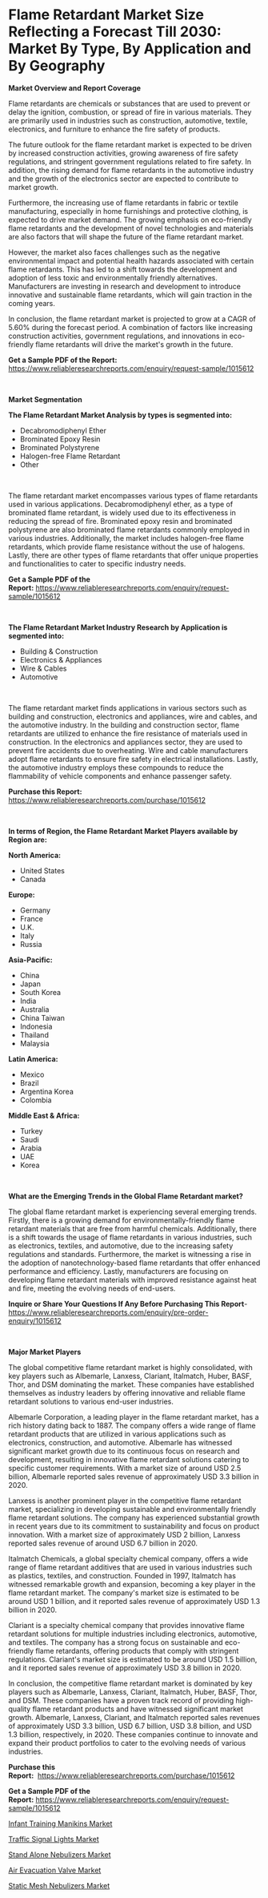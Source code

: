<p><h1>Flame Retardant Market Size Reflecting a Forecast Till 2030: Market By Type, By Application and By Geography</h1></p><p><strong>Market Overview and Report Coverage</strong></p>
<p><p>Flame retardants are chemicals or substances that are used to prevent or delay the ignition, combustion, or spread of fire in various materials. They are primarily used in industries such as construction, automotive, textile, electronics, and furniture to enhance the fire safety of products.</p><p>The future outlook for the flame retardant market is expected to be driven by increased construction activities, growing awareness of fire safety regulations, and stringent government regulations related to fire safety. In addition, the rising demand for flame retardants in the automotive industry and the growth of the electronics sector are expected to contribute to market growth.</p><p>Furthermore, the increasing use of flame retardants in fabric or textile manufacturing, especially in home furnishings and protective clothing, is expected to drive market demand. The growing emphasis on eco-friendly flame retardants and the development of novel technologies and materials are also factors that will shape the future of the flame retardant market.</p><p>However, the market also faces challenges such as the negative environmental impact and potential health hazards associated with certain flame retardants. This has led to a shift towards the development and adoption of less toxic and environmentally friendly alternatives. Manufacturers are investing in research and development to introduce innovative and sustainable flame retardants, which will gain traction in the coming years.</p><p>In conclusion, the flame retardant market is projected to grow at a CAGR of 5.60% during the forecast period. A combination of factors like increasing construction activities, government regulations, and innovations in eco-friendly flame retardants will drive the market's growth in the future.</p></p>
<p><strong>Get a Sample PDF of the Report:</strong> <a href="https://www.reliableresearchreports.com/enquiry/request-sample/1015612">https://www.reliableresearchreports.com/enquiry/request-sample/1015612</a></p>
<p>&nbsp;</p>
<p><strong>Market Segmentation</strong></p>
<p><strong>The Flame Retardant Market Analysis by types is segmented into:</strong></p>
<p><ul><li>Decabromodiphenyl Ether</li><li>Brominated Epoxy Resin</li><li>Brominated Polystyrene</li><li>Halogen-free Flame Retardant</li><li>Other</li></ul></p>
<p>&nbsp;</p>
<p><p>The flame retardant market encompasses various types of flame retardants used in various applications. Decabromodiphenyl ether, as a type of brominated flame retardant, is widely used due to its effectiveness in reducing the spread of fire. Brominated epoxy resin and brominated polystyrene are also brominated flame retardants commonly employed in various industries. Additionally, the market includes halogen-free flame retardants, which provide flame resistance without the use of halogens. Lastly, there are other types of flame retardants that offer unique properties and functionalities to cater to specific industry needs.</p></p>
<p><strong>Get a Sample PDF of the Report:</strong>&nbsp;<a href="https://www.reliableresearchreports.com/enquiry/request-sample/1015612">https://www.reliableresearchreports.com/enquiry/request-sample/1015612</a></p>
<p>&nbsp;</p>
<p><strong>The Flame Retardant Market Industry Research by Application is segmented into:</strong></p>
<p><ul><li>Building & Construction</li><li>Electronics & Appliances</li><li>Wire & Cables</li><li>Automotive</li></ul></p>
<p>&nbsp;</p>
<p><p>The flame retardant market finds applications in various sectors such as building and construction, electronics and appliances, wire and cables, and the automotive industry. In the building and construction sector, flame retardants are utilized to enhance the fire resistance of materials used in construction. In the electronics and appliances sector, they are used to prevent fire accidents due to overheating. Wire and cable manufacturers adopt flame retardants to ensure fire safety in electrical installations. Lastly, the automotive industry employs these compounds to reduce the flammability of vehicle components and enhance passenger safety.</p></p>
<p><strong>Purchase this Report:</strong>&nbsp; <a href="https://www.reliableresearchreports.com/purchase/1015612">https://www.reliableresearchreports.com/purchase/1015612</a></p>
<p>&nbsp;</p>
<p><strong>In terms of Region, the Flame Retardant Market Players available by Region are:</strong></p>
<p>
    <p> <strong> North America: </strong>
        <ul>
            <li>United States</li>
            <li>Canada</li>
        </ul>
        </p> 
    <p> <strong> Europe: </strong>
        <ul>
            <li>Germany</li>
            <li>France</li>
            <li>U.K.</li>
            <li>Italy</li>
            <li>Russia</li>
        </ul>
        </p> 
    <p> <strong> Asia-Pacific: </strong>
        <ul>
            <li>China</li>
            <li>Japan</li>
            <li>South Korea</li>
            <li>India</li>
            <li>Australia</li>
            <li>China Taiwan</li>
            <li>Indonesia</li>
            <li>Thailand</li>
            <li>Malaysia</li>
        </ul>
        </p> 
    <p> <strong> Latin America: </strong>
        <ul>
            <li>Mexico</li>
            <li>Brazil</li>
            <li>Argentina Korea</li>
            <li>Colombia</li>
        </ul>
        </p> 
    <p> <strong> Middle East & Africa: </strong>
        <ul>
            <li>Turkey</li>
            <li>Saudi</li>
            <li>Arabia</li>
            <li>UAE</li>
            <li>Korea</li>
        </ul>
    </p>
    </p>
<p>&nbsp;</p>
<p><strong>What are the Emerging Trends in the Global Flame Retardant market?</strong></p>
<p><p>The global flame retardant market is experiencing several emerging trends. Firstly, there is a growing demand for environmentally-friendly flame retardant materials that are free from harmful chemicals. Additionally, there is a shift towards the usage of flame retardants in various industries, such as electronics, textiles, and automotive, due to the increasing safety regulations and standards. Furthermore, the market is witnessing a rise in the adoption of nanotechnology-based flame retardants that offer enhanced performance and efficiency. Lastly, manufacturers are focusing on developing flame retardant materials with improved resistance against heat and fire, meeting the evolving needs of end-users.</p></p>
<p><strong>Inquire or Share Your Questions If Any Before Purchasing This Report</strong>- <a href="https://www.reliableresearchreports.com/enquiry/pre-order-enquiry/1015612">https://www.reliableresearchreports.com/enquiry/pre-order-enquiry/1015612</a></p>
<p>&nbsp;</p>
<p><strong>Major Market Players</strong></p>
<p><p>The global competitive flame retardant market is highly consolidated, with key players such as Albemarle, Lanxess, Clariant, Italmatch, Huber, BASF, Thor, and DSM dominating the market. These companies have established themselves as industry leaders by offering innovative and reliable flame retardant solutions to various end-user industries.</p><p>Albemarle Corporation, a leading player in the flame retardant market, has a rich history dating back to 1887. The company offers a wide range of flame retardant products that are utilized in various applications such as electronics, construction, and automotive. Albemarle has witnessed significant market growth due to its continuous focus on research and development, resulting in innovative flame retardant solutions catering to specific customer requirements. With a market size of around USD 2.5 billion, Albemarle reported sales revenue of approximately USD 3.3 billion in 2020.</p><p>Lanxess is another prominent player in the competitive flame retardant market, specializing in developing sustainable and environmentally friendly flame retardant solutions. The company has experienced substantial growth in recent years due to its commitment to sustainability and focus on product innovation. With a market size of approximately USD 2 billion, Lanxess reported sales revenue of around USD 6.7 billion in 2020.</p><p>Italmatch Chemicals, a global specialty chemical company, offers a wide range of flame retardant additives that are used in various industries such as plastics, textiles, and construction. Founded in 1997, Italmatch has witnessed remarkable growth and expansion, becoming a key player in the flame retardant market. The company's market size is estimated to be around USD 1 billion, and it reported sales revenue of approximately USD 1.3 billion in 2020.</p><p>Clariant is a specialty chemical company that provides innovative flame retardant solutions for multiple industries including electronics, automotive, and textiles. The company has a strong focus on sustainable and eco-friendly flame retardants, offering products that comply with stringent regulations. Clariant's market size is estimated to be around USD 1.5 billion, and it reported sales revenue of approximately USD 3.8 billion in 2020.</p><p>In conclusion, the competitive flame retardant market is dominated by key players such as Albemarle, Lanxess, Clariant, Italmatch, Huber, BASF, Thor, and DSM. These companies have a proven track record of providing high-quality flame retardant products and have witnessed significant market growth. Albemarle, Lanxess, Clariant, and Italmatch reported sales revenues of approximately USD 3.3 billion, USD 6.7 billion, USD 3.8 billion, and USD 1.3 billion, respectively, in 2020. These companies continue to innovate and expand their product portfolios to cater to the evolving needs of various industries.</p></p>
<p><strong>Purchase this Report:</strong>&nbsp;&nbsp;<a href="https://www.reliableresearchreports.com/purchase/1015612">https://www.reliableresearchreports.com/purchase/1015612</a></p>
<p></p>
<p><strong>Get a Sample PDF of the Report:</strong>&nbsp;<a href="https://www.reliableresearchreports.com/enquiry/request-sample/1015612">https://www.reliableresearchreports.com/enquiry/request-sample/1015612</a></p>
<p><p><a href="https://www.linkedin.com/pulse/decoding-infant-training-manikins-market-deep-dive-latest-zzdtc/">Infant Training Manikins Market</a></p><p><a href="https://medium.com/@orinsmitham1985/traffic-signal-lights-nbsp-market-focuses-on-market-share-size-and-projected-forecast-till-2030-653045e63b71">Traffic Signal Lights Market</a></p><p><a href="https://www.linkedin.com/pulse/stand-alone-nebulizers-market-research-report-provides-thorough-hfxjc/">Stand Alone Nebulizers Market</a></p><p><a href="https://medium.com/@grayceyundt1913/air-evacuation-valve-market-the-key-to-successful-business-strategy-forecast-till-2030-490a215476e6">Air Evacuation Valve Market</a></p><p><a href="https://www.linkedin.com/pulse/static-mesh-nebulizers-market-size-growth-forecast-from-ofs3c/">Static Mesh Nebulizers Market</a></p></p>